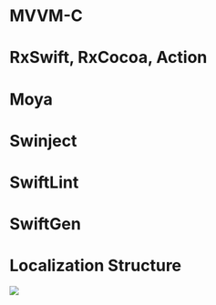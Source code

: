 # MVVM-C
# RxSwift, RxCocoa, Action
# Moya
# Swinject
# SwiftLint
# SwiftGen
# Localization Structure

![](https://i.hizliresim.com/uGsHrM.png)
